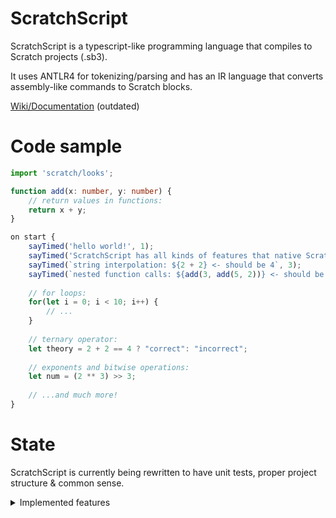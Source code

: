 ﻿# ScratchScript

ScratchScript is a typescript-like programming language that compiles to Scratch projects (.sb3).

It uses ANTLR4 for tokenizing/parsing and has an IR language that converts assembly-like commands to Scratch blocks.

[Wiki/Documentation](https://scratchscript.github.io) (outdated)

# Code sample

```ts
import 'scratch/looks';

function add(x: number, y: number) {
    // return values in functions:
    return x + y;
}

on start {
    sayTimed('hello world!', 1);
    sayTimed('ScratchScript has all kinds of features that native Scratch lacks, like:', 5);
    sayTimed(`string interpolation: ${2 + 2} <- should be 4`, 3);
    sayTimed(`nested function calls: ${add(3, add(5, 2))} <- should be 10`, 3);
    
    // for loops:
    for(let i = 0; i < 10; i++) {
        // ...
    }
    
    // ternary operator:
    let theory = 2 + 2 == 4 ? "correct": "incorrect";
    
    // exponents and bitwise operations:
    let num = (2 ** 3) >> 3;
    
    // ...and much more!
}   
```

# State

ScratchScript is currently being rewritten to have unit tests, proper project structure & common sense.

<details>
  <summary>Implemented features</summary>

  - [ ] Frontend
    - [ ] Enums
      - [x] Declaration
      - [ ] Usage
      - [ ] `enum.value` and `enum.name`
      - [x] Export
    - [ ] Variables
      - [x] Declaration
      - [x] Assignment
      - [x] Function arguments
      - [ ] `const` & exporting `const`s
    - [ ] Lists
      - [ ] Declaration of 1D lists
      - [ ] Access of 1D lists
      - [ ] Declaration of multidimensional lists
      - [ ] Access of multidimensional lists
      - [ ] Passing a list as a function argument
      - [ ] Initializing variables with lists (list expressions)
    - [ ] Expressions
      - [x] Constant expressions
      - [x] Identifier expressions
      - [ ] Interpolated string expressions
      - [x] Binary expressions
          - [x] Binary add expressions (`+`, `-`, `*`, `**`, `%`, `/`)
          - [x] Binary compare expressions (`>`, `>=`, `<`, `<=`, `==`, `!=`)
          - [ ] Binary shift expressions (`>>`, `<<`)
          - [ ] Binary bitwise expressions (`&`, `|`, `^`)
      - [x] Unary expressions (`+`, `-`, `!`)
      - [x] Function call expressions (`a()`)
      - [ ] Member function call expressions (`a.b()`)
      - [ ] Member property access expressions (`a.b`)
      - [ ] Ternary expressions (`a ? b: c`)
    - [ ] Attributes
      - [ ] `@inline`
      - [ ] `@import` (asset importing)
      - [ ] `@unicode`
    - [ ] Functions
      - [x] Declaration
      - [ ] Call
      - [ ] Export (a.k.a. dependencies handling)
    - [ ] Control flow
      - [x] While loop
      - [x] For loop
      - [ ] Foreach loop
      - [x] Repeat loop
      - [ ] Breaking out of loops
      - [x] If/else if/else statements
      - [ ] Switch statements
    - [ ] Imports
      - [ ] Handling name collisions
      - [ ] Importing specific items instead of all
      - [ ] Namespaces & namespace aliases (`import * as math from 'std/math'`)
    - [ ] Events
      - [x] `start`
      - [ ] `stop`
      - [ ] Built-in Scratch events
      - [ ] Custom events (broadcasts)
    - [ ] Other
      - [ ] `throw`
      - [ ] `debugger`
    - [ ] `std` library
      - [ ] `std/native` (a.k.a the `scratch` namespace)
        - [x] `scratch/control`
        - [ ] `scratch/data`
        - [ ] `scratch/looks`
        - [ ] `scratch/motion`
        - [ ] `scratch/operators`
        - [ ] `scratch/sensing`
        - [ ] `scratch/sound`
      - [ ] `std/string`
        - [ ] `std/string/unicode`
      - [ ] `std/math`

</details>